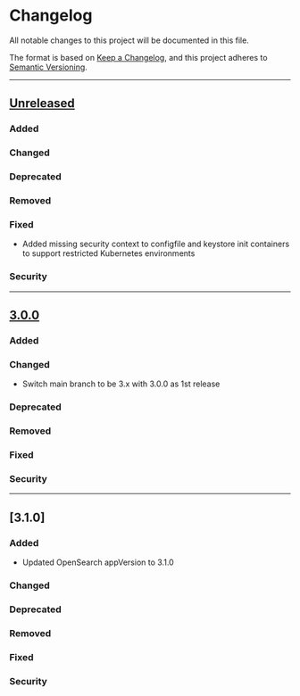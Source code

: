 # Changelog

All notable changes to this project will be documented in this file.

The format is based on [Keep a Changelog](https://keepachangelog.com/en/1.0.0/),
and this project adheres to [Semantic Versioning](https://semver.org/spec/v2.0.0.html).

---
## [Unreleased]
### Added
### Changed
### Deprecated
### Removed
### Fixed

- Added missing security context to configfile and keystore init containers to support restricted Kubernetes environments

### Security

---
## [3.0.0]
### Added
### Changed
- Switch main branch to be 3.x with 3.0.0 as 1st release
### Deprecated
### Removed
### Fixed
### Security
---
## [3.1.0]
### Added
- Updated OpenSearch appVersion to 3.1.0
### Changed
### Deprecated
### Removed
### Fixed
### Security

[Unreleased]: https://github.com/opensearch-project/helm-charts/compare/opensearch-3.1.0...HEAD
[3.0.0]: https://github.com/opensearch-project/helm-charts/compare/opensearch-3.0.0...opensearch-3.1.0
[3.0.0]: https://github.com/opensearch-project/helm-charts/compare/opensearch-2.33.0...opensearch-3.0.0
